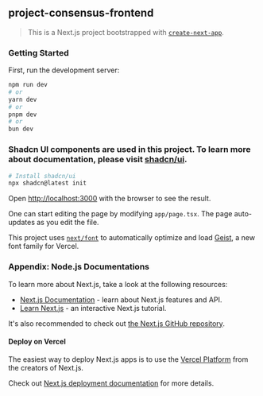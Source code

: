 ## project-consensus-frontend

> This is a Next.js project bootstrapped with [`create-next-app`](https://nextjs.org/docs/app/api-reference/cli/create-next-app).

### Getting Started

First, run the development server:

```bash
npm run dev
# or
yarn dev
# or
pnpm dev
# or
bun dev
```

### Shadcn UI components are used in this project. To learn more about documentation, please visit [shadcn/ui](https://ui.shadcn.com/docs).
```bash
# Install shadcn/ui
npx shadcn@latest init

```


Open [http://localhost:3000](http://localhost:3000) with the browser to see the result.

One can start editing the page by modifying `app/page.tsx`. The page auto-updates as you edit the file.

This project uses [`next/font`](https://nextjs.org/docs/app/building-your-application/optimizing/fonts) to automatically optimize and load [Geist](https://vercel.com/font), a new font family for Vercel.

### Appendix: Node.js Documentations

To learn more about Next.js, take a look at the following resources:

- [Next.js Documentation](https://nextjs.org/docs) - learn about Next.js features and API.
- [Learn Next.js](https://nextjs.org/learn) - an interactive Next.js tutorial.

It's also recommended to check out [the Next.js GitHub repository](https://github.com/vercel/next.js).

####  Deploy on Vercel

The easiest way to deploy Next.js apps is to use the [Vercel Platform](https://vercel.com/new?utm_medium=default-template&filter=next.js&utm_source=create-next-app&utm_campaign=create-next-app-readme) from the creators of Next.js.

Check out [Next.js deployment documentation](https://nextjs.org/docs/app/building-your-application/deploying) for more details.
